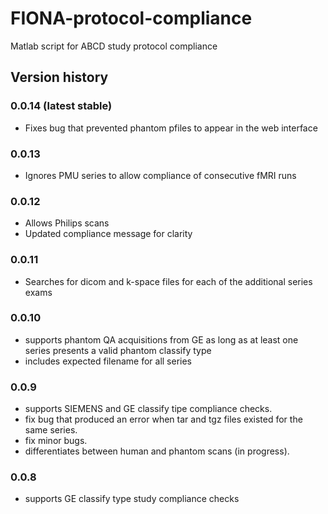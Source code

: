 # FIONA-protocol-compliance
Matlab script for ABCD study protocol compliance

## Version history

### 0.0.14 (latest stable)

- Fixes bug that prevented phantom pfiles to appear in the web interface

### 0.0.13

- Ignores PMU series to allow compliance of consecutive fMRI runs

### 0.0.12

- Allows Philips scans
- Updated compliance message for clarity

### 0.0.11

- Searches for dicom and k-space files for each of the additional series exams

### 0.0.10

- supports phantom QA acquisitions from GE as long as at least one series presents a valid phantom classify type
- includes expected filename for all series

### 0.0.9

- supports SIEMENS and GE classify tipe compliance checks.
- fix bug that produced an error when tar and tgz files existed for the same series.
- fix minor bugs.
- differentiates between human and phantom scans (in progress).

### 0.0.8

- supports GE classify type study compliance checks
